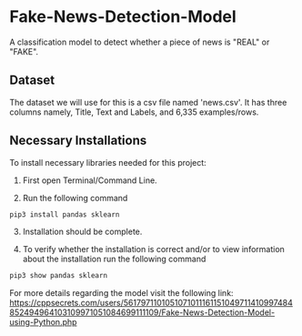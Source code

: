 # Fake-News-Detection-Model

A classification model to detect whether a piece of news is "REAL" or "FAKE".

## Dataset

The dataset we will use for this is a csv file named 'news.csv'. It has three columns namely, Title, Text and Labels, and 6,335 examples/rows.

## Necessary Installations

To install necessary libraries needed for this project:

  1. First open Terminal/Command Line.

  2. Run the following command
```bash
pip3 install pandas sklearn
```

  3. Installation should be complete.

  4. To verify whether the installation is correct and/or to view information about the installation run the following command
```bash
pip3 show pandas sklearn
```
    
    
    
    
For more details regarding the model visit the following link:
https://cppsecrets.com/users/5617971101051071011161151049711410997484852494964103109971051084699111109/Fake-News-Detection-Model-using-Python.php
